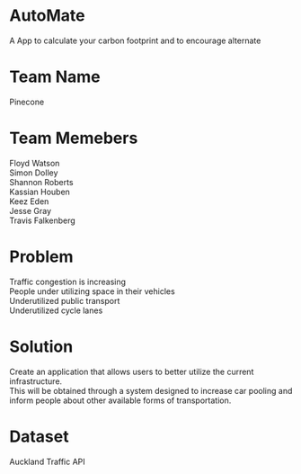 # AutoMate 
A App to calculate your carbon footprint and to encourage alternate

# Team Name

Pinecone

# Team Memebers

Floyd Watson <br>
Simon Dolley <br>
Shannon Roberts <br>
Kassian Houben <br>
Keez Eden <br>
Jesse Gray <br>
Travis Falkenberg <br>

# Problem
Traffic congestion is increasing <br>
People under utilizing space in their vehicles <br>
Underutilized public transport <br>
Underutilized cycle lanes <br>


# Solution
Create an application that allows users to better utilize the current infrastructure. <br>
This will be obtained through a system designed to increase car pooling and inform people about other available forms of transportation. <br>



# Dataset

Auckland Traffic API <br>



